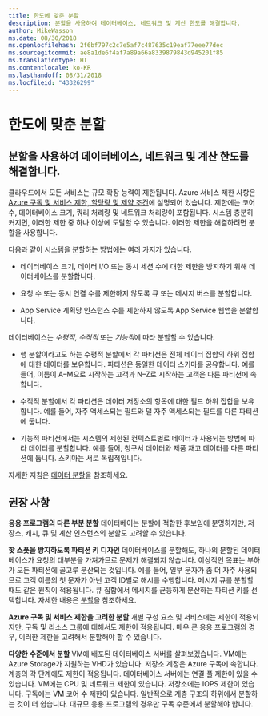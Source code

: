 ```yaml
---
title: 한도에 맞춘 분할
description: 분할을 사용하여 데이터베이스, 네트워크 및 계산 한도를 해결합니다.
author: MikeWasson
ms.date: 08/30/2018
ms.openlocfilehash: 2f6bf797c2c7e5af7c487635c19eaf77eee77dec
ms.sourcegitcommit: ae8a1de6f4af7a89a66a8339879843d945201f85
ms.translationtype: HT
ms.contentlocale: ko-KR
ms.lasthandoff: 08/31/2018
ms.locfileid: "43326299"
---
```

# <a name="partition-around-limits"></a>한도에 맞춘 분할

## <a name="use-partitioning-to-work-around-database-network-and-compute-limits"></a>분할을 사용하여 데이터베이스, 네트워크 및 계산 한도를 해결합니다.

클라우드에서 모든 서비스는 규모 확장 능력이 제한됩니다. Azure 서비스 제한 사항은 [Azure 구독 및 서비스 제한, 할당량 및 제약 조건][azure-limits]에 설명되어 있습니다. 제한에는 코어 수, 데이터베이스 크기, 쿼리 처리량 및 네트워크 처리량이 포함됩니다. 시스템 충분히 커지면, 이러한 제한 중 하나 이상에 도달할 수 있습니다. 이러한 제한을 해결하려면 분할을 사용합니다.

다음과 같이 시스템을 분할하는 방법에는 여러 가지가 있습니다.

- 데이터베이스 크기, 데이터 I/O 또는 동시 세션 수에 대한 제한을 방지하기 위해 데이터베이스를 분할합니다.

- 요청 수 또는 동시 연결 수를 제한하지 않도록 큐 또는 메시지 버스를 분할합니다.

- App Service 계획당 인스턴스 수를 제한하지 않도록 App Service 웹앱을 분할합니다. 

데이터베이스는 *수평적*, *수직적* 또는 *기능적*에 따라 분할할 수 있습니다.

- 행 분할이라고도 하는 수평적 분할에서 각 파티션은 전체 데이터 집합의 하위 집합에 대한 데이터를 보유합니다. 파티션은 동일한 데이터 스키마를 공유합니다. 예를 들어, 이름이 A&ndash;M으로 시작하는 고객과 N&ndash;Z로 시작하는 고객은 다른 파티션에 속합니다.

- 수직적 분할에서 각 파티션은 데이터 저장소의 항목에 대한 필드 하위 집합을 보유합니다. 예를 들어, 자주 액세스되는 필드와 덜 자주 액세스되는 필드를 다른 파티션에 둡니다.

- 기능적 파티션에서는 시스템의 제한된 컨텍스트별로 데이터가 사용되는 방법에 따라 데이터를 분할합니다. 예를 들어, 청구서 데이터와 제품 재고 데이터를 다른 파티션에 둡니다. 스키마는 서로 독립적입니다.

자세한 지침은 [데이터 분할][data-partitioning-guidance]을 참조하세요.

## <a name="recommendations"></a>권장 사항

**응용 프로그램의 다른 부분 분할** 데이터베이는 분할에 적합한 후보임에 분명하지만, 저장소, 캐시, 큐 및 계산 인스턴스의 분할도 고려할 수 있습니다.

**핫 스폿을 방지하도록 파티션 키 디자인** 데이터베이스를 분할해도, 하나의 분할된 데이터베이스가 요청의 대부분을 가져가므로 문제가 해결되지 않습니다. 이상적인 목표는 부하가 모든 파티션에 골고루 분산되는 것입니다. 예를 들어, 일부 문자가 좀 더 자주 사용되므로 고객 이름의 첫 문자가 아닌 고객 ID별로 해시를 수행합니다. 메시지 큐를 분할할 때도 같은 원칙이 적용됩니다. 큐 집합에서 메시지를 균등하게 분산하는 파티션 키를 선택합니다. 자세한 내용은 [분할][sharding]을 참조하세요.

**Azure 구독 및 서비스 제한을 고려한 분할** 개별 구성 요소 및 서비스에는 제한이 적용되지만, 구독 및 리소스 그룹에 대해서도 제한이 적용됩니다. 매우 큰 응용 프로그램의 경우, 이러한 제한을 고려해서 분할해야 할 수 있습니다.  

**다양한 수준에서 분할** VM에 배포된 데이터베이스 서버를 살펴보겠습니다. VM에는 Azure Storage가 지원하는 VHD가 있습니다. 저장소 계정은 Azure 구독에 속합니다. 계층의 각 단계에도 제한이 적용됩니다. 데이터베이스 서버에는 연결 풀 제한이 있을 수 있습니다. VM에는 CPU 및 네트워크 제한이 있습니다. 저장소에는 IOPS 제한이 있습니다. 구독에는 VM 코어 수 제한이 있습니다. 일반적으로 계층 구조의 하위에서 분할하는 것이 더 쉽습니다. 대규모 응용 프로그램의 경우만 구독 수준에서 분할해야 합니다. 

<!-- links -->

[azure-limits]: /azure/azure-subscription-service-limits
[data-partitioning-guidance]: ../../best-practices/data-partitioning.md
[sharding]: ../../patterns/sharding.md

 